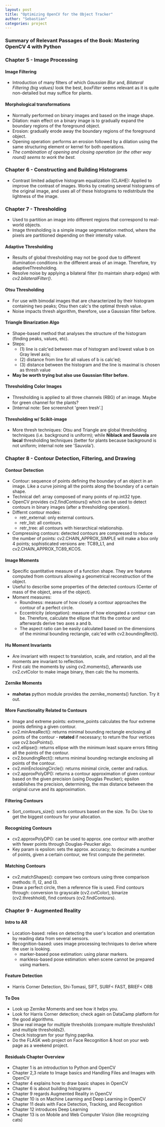 ```yaml
---
layout: post
title: "Optimizing OpenCV for the Object Tracker"
author: "Sebastian"
categories: project
---
```

### Summary of Relevant Passages of the Book: Mastering OpenCV 4 with Python

### Chapter 5 - Image Processing

#### Image Filtering

- Introduction of many filters of which _Gaussian Blur_ and, _Bilateral Filtering (big values)_ look the best, _boxFilter_ seems relevant as it is quite non-detailed but may suffice for plants.

#### Morphological transformations

- Normally performed on binary images and based on the image shape.
- Dilation: main effect on a binary image is to gradually expand the boundary regions of the foreground object.
- Erosion: gradually erode away the boundary regions of the foreground object.
- Opening operation: performs an erosion followed by a dilation using the same structuring element or kernel for both operations.
- *The combination of opening and closing operation (or the other way round) seems to work the best.*

### Chapter 6 - Constructing and Building Histograms

- Contrast limited adaptive histogram equalization (CLAHE): Applied to improve the contrast of images. Works by creating several histograms of the original image, and uses all of these histograms to redistribute the lightness of the image.

### Chapter 7 - Thresholding

- Used to partition an image into different regions that correspond to real-world objects.
- Image thresholding is a simple image segmentation method, where the pixels are partitioned depending on their intensity value.

#### Adaptive Thresholding

- Results of global thresholding may not be good due to different illumination conditions in the different areas of an image. Therefore, try adaptiveThresholding.
- Resolve noise by applying a bilateral filter (to maintain sharp edges) with _cv2.bilateralFilter()_.

#### Otsu Thresholding

- For use with bimodal images that are characterized by their histogram containing two peaks; Otsu then calc's the optimal thresh value.
- Noise impacts thresh algorithm, therefore, use a Gaussian filter before.

#### Triangle Binarization Algo

- Shape-based method that analyses the structure of the histogram (finding peaks, values, etc).
- Steps:
  - (1) line is calc'ed between max of histogram and lowest value b on Gray level axis;
  - (2) distance from line for all values of b is calc'ed;
  - (3) distance between the histogram and the line is maximal is chosen as thresh value
- __May be worth trying but also use Gaussian filter before.__

#### Thresholding Color Images

- Thresholding is applied to all three channels (RBG) of an image. Maybe for green channel for the plants?
- [Internal note: See screenshot 'green tresh'.]

#### Thresholding w/ Scikit-image

- More thresh techniques: Otsu and Triangle are global thresholding techniques (i.e. background is uniform); while __Niblack and Sauvola__ are __local__ thresholding techniques (better for plants because background is not uniform; internal note see 'Sauvola').

### Chapter 8 - Contour Detection, Filtering, and Drawing

#### Contour Detection

- Contour: sequence of points defining the boundary of an object in an image. Like a curve joining all the points along the boundary of a certain shape.
- Technical def: array composed of many points of np.int32 type.
- OpenCV provides cv2.findContours() which can be used to detect contours in binary images (after a thresholding operation).
- Differnt contour modes:
    - retr_external: only external contours.
    - retr_list: all contours.
    - retr_tree: all contours with hierarchical relationship.
- Compressing contours: detected contours are compressed to reduce the number of points: cv2.CHAIN_APPROX_SIMPLE will make a box only 4 points; sophisticated versions are: TC89_L1, and cv2.CHAIN_APPROX_TC89_KCOS.

#### Image Moments

- Specific quantitative measure of a function shape. They are features computed from contours allowing a geometrical reconstruction of the object.
- Useful to describe some properties of the detected contours (Center of mass of the object, area of the object).
- Moment measures:
    - Roundness: measure of how closely a contour approaches the contour of a perfect circle.
    - Eccentricity (elongation): measure of how elongated a contour can be. Therefore, calculate the ellipse that fits the contour and afterwards derive two axes a and b.
    - The aspect ratio can be easily calculated based on the dimensions of the minimal bounding rectangle, calc'ed with cv2.boundingRect().

#### Hu Moment Invariants

- Are invariant with respect to translation, scale, and rotation, and all the moments are invariant to reflection.
- First calc the moments by using cv2.moments(), afterwards use cv2.cvtColor to make image binary, then calc the hu moments.

#### Zernike Moments

- __mahotas__ python module provides the zernike_moments() function. Try it out.

#### More Functionality Related to Contours
- Image and extreme points: extreme_points calculates the four extreme points defining a given contour.
- cv2.minAreaRect(): returns minimal bounding rectangle enclosing all points of the contour - __rotated__ if necessary; to return the four vertices use cv2.boxPoints().
- cv2.ellipse(): returns ellipse with the minimum least square errors fitting all the points of the contour.
- cv2.boundingRect(): returns minimal bounding rectangle enclosing all points of the contour.
- cv2.minEnclosingCircle(): returns minimal circle, center and radius.
- cv2.approxPolyDP(): returns a contour approximation of given contour based on the given precision (using Douglas Peucker); epsilon establishes the precision, determining, the max distance between the original curve and its approximation.

#### Filtering Contours

- Sort_contours_size(): sorts contours based on the size. To Do: Use to get the biggest contours for your allocation.

#### Recognizing Contours

- cv2.approxPolyDP(): can be used to approx. one contour with another with fewer points through Douglas-Peucker algo.
- Key param is epsilon: sets the approx. accuracy; to decimate a number of points, given a certain contour, we first compute the perimeter.

#### Matching Contours

- cv2.matchShapes(): compare two contours using three comparison methods: I1, I2, and I3.
- Draw a perfect circle, then a reference file is used. Find contours through: conversion to grayscale (cv2.cvtColor), binarize (cv2.threshhold), find contours (cv2.findContours).

### Chapter 9 - Augmented Reality

#### Intro to AR

- Location-based: relies on detecting the user's location and orientation by reading data from several sensors.
- Recognition-based: uses image processing techniques to derive where the user is looking.
    - marker-based pose estimation: using planar markers.
    - markless-based pose estimation: when scene cannot be prepared using markers.

#### Feature Detection

- Harris Corner Detection, Shi-Tomasi, SIFT, SURF< FAST, BRIEF< ORB

#### To Dos

- Look up Zernike Moments and see how it helps you.
- Look for Harris Corner detection; check again on DataCamp platform for the good algorithms.
- Show real image for multiple thresholds (compare multiple thresholds1 and multiple thresholds2).
- Check histogram for your flying paprika.
- Do the FLASK web project on Face Recognition & host on your web page as a weekend project.

#### Residuals Chapter Overview

- Chapter 1 is an introduction to Python and OpenCV
- Chapter 2,3 relate to Image basics and Handling Files and Images with OpenCV
- Chapter 4 explains how to draw basic shapes in OpenCV
- Chapter 6 is about building histograms
- Chapter 9 regards Augmented Reality in OpenCV
- Chapter 10 is on Machine Learning and Deep Learning in OpenCV
- Chapter 11 deals with Face Detection, Tracking, and Recognition
- Chapter 12 introduces Deep Learning
- Chapter 13 is on Mobile and Web Computer Vision (like recognizing cats)
